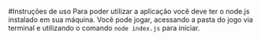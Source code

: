 #Instruções de uso
Para poder utilizar a aplicação você deve ter o node.js instalado em sua máquina.
Você pode jogar, acessando a pasta do jogo via terminal e utilizando o comando `node index.js` para iniciar.
